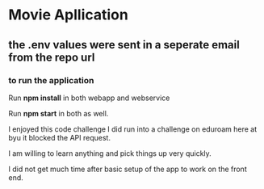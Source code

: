 # Movie Apllication

## the .env values were sent in a seperate email from the repo url

### to run the application

Run **npm install** in both webapp and webservice

Run **npm start** in both as well.

I enjoyed this code challenge I did run into a challenge on eduroam here at byu it blocked the API request.

I am willing to learn anything and pick things up very quickly.

I did not get much time after basic setup of the app to work on the front end. 
